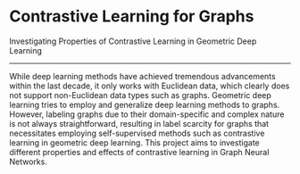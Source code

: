 # Contrastive Learning for Graphs
Investigating Properties of Contrastive Learning in Geometric Deep Learning

-----------------------------------------------------------------------------------------
While deep learning methods have achieved tremendous advancements within the last decade, it only works with Euclidean data, which clearly does not support non-Euclidean data types such as graphs. Geometric deep learning tries to employ and generalize deep learning methods to graphs. However, labeling graphs due to their domain-specific and complex nature is not always straightforward, resulting in label scarcity for graphs that necessitates employing self-supervised methods such as contrastive learning in geometric deep learning. This project aims to investigate different properties and effects of contrastive learning in Graph Neural Networks.





